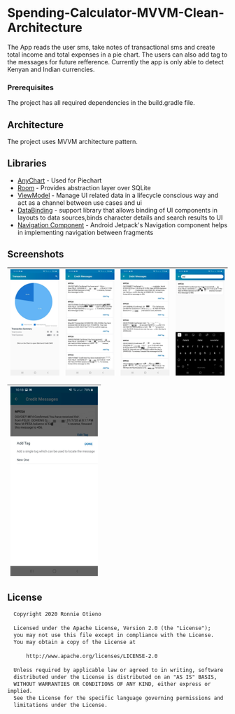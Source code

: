 # Spending-Calculator-MVVM-Clean-Architecture

The App reads the user sms, take notes of transactional sms and create total income and total expenses in a pie chart. The users can also add tag to the messages for future refference. Currently the app is only able to detect Kenyan and Indian currencies.

### Prerequisites

The project has all required dependencies in the build.gradle file.

## Architecture

The project uses MVVM architecture pattern.

## Libraries 

* [AnyChart](https://github.com/AnyChart/AnyChart-Android) - Used for Piechart
* [Room](https://developer.android.com/training/data-storage/room) - Provides abstraction layer over SQLite
* [ViewModel](https://developer.android.com/topic/libraries/architecture/viewmodel/) - Manage UI related data in a lifecycle conscious way and act as a channel between use cases and ui
* [DataBinding](https://developer.android.com/topic/libraries/data-binding) - support library that allows binding of UI components in layouts to data sources,binds character details and search results to UI
* [Navigation Component](https://developer.android.com/guide/navigation/navigation-getting-started) - Android Jetpack's Navigation component helps in implementing
navigation between fragments

## Screenshots
|<img src="art/main.jpg" width=200/>|<img src="art/credit.jpg" width=200/>|<img src="art/debit.jpg" width=200/>|<img src="art/search.jpg" width=200/>|
|:----:|:----:|:----:|:----:|

|<img src="art/add.jpg" width=200/>|
|:----:|

## License

 ```
   Copyright 2020 Ronnie Otieno
   
   Licensed under the Apache License, Version 2.0 (the "License");
   you may not use this file except in compliance with the License.
   You may obtain a copy of the License at

       http://www.apache.org/licenses/LICENSE-2.0

   Unless required by applicable law or agreed to in writing, software
   distributed under the License is distributed on an "AS IS" BASIS,
   WITHOUT WARRANTIES OR CONDITIONS OF ANY KIND, either express or implied.
   See the License for the specific language governing permissions and
   limitations under the License.
 ```
